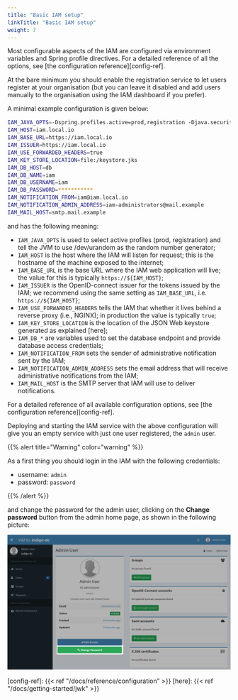 ```yaml
---
title: "Basic IAM setup"
linkTitle: "Basic IAM setup"
weight: 7
---
```


Most configurable aspects of the IAM are configured via environment variables
and Spring profile directives. For a detailed reference of all the options, see 
[the configuration reference][config-ref].

At the bare minimum you should enable the registration service to let users
register at your organisation (but you can leave it disabled and add users
manually to the organisation using the IAM dashboard if you prefer).

A minimal example configuration is given below: 

```bash
IAM_JAVA_OPTS=-Dspring.profiles.active=prod,registration -Djava.security.egd=file:/dev/./urandom
IAM_HOST=iam.local.io
IAM_BASE_URL=https://iam.local.io
IAM_ISSUER=https://iam.local.io
IAM_USE_FORWARDED_HEADERS=true
IAM_KEY_STORE_LOCATION=file:/keystore.jks
IAM_DB_HOST=db
IAM_DB_NAME=iam
IAM_DB_USERNAME=iam
IAM_DB_PASSWORD=***********
IAM_NOTIFICATION_FROM=iam@iam.local.io 
IAM_NOTIFICATION_ADMIN_ADDRESS=iam-administrators@mail.example
IAM_MAIL_HOST=smtp.mail.example
```

and has the following meaning:

- `IAM_JAVA_OPTS` is used to select active profiles (prod, registration) and
  tell the JVM to use /dev/urandom as the random number generator;
- `IAM_HOST` is the host where the IAM will listen for request; this is the
  hostname of the machine exposed to the internet;
- `IAM_BASE_URL` is the base URL where the IAM web application will live; the
  value for this is typically `https://${IAM_HOST}`;
- `IAM_ISSUER` is the OpenID-connect issuer for the tokens issued by the IAM;
  we recommend using the same setting as `IAM_BASE_URL`, i.e.
  `https://${IAM_HOST}`;
- `IAM_USE_FORWARDED_HEADERS` tells the IAM that whether it lives behind a reverse
  proxy (i.e., NGINX); in production the value is typically `true`;
- `IAM_KEY_STORE_LOCATION` is the location of the JSON Web keystore generated
  as explained [here];
- `IAM_DB_*` are variables used to set the database endpoint and provide
  database access credentials;
- `IAM_NOTIFICATION_FROM` sets the sender of administrative notification sent
  by the IAM;
- `IAM_NOTIFICATION_ADMIN_ADDRESS` sets the email address that will receive
  administrative notifications from the IAM;
- `IAM_MAIL_HOST` is the SMTP server that IAM will use to deliver
  notifications.

For a detailed reference of all available configuration options, see [the
configuration reference][config-ref].
 
Deploying and starting the IAM service with the above configuration will give
you an empty service with just one user registered, the `admin` user.

{{% alert title="Warning" color="warning" %}}

As a first thing you should login in the IAM with the following credentials:

- username: `admin`
- password: `password`

{{% /alert %}}

and change the password for the admin user, clicking on the __Change password__
button from the admin home page, as shown in the following picture:

![Admin change password](../images/admin-change-password.png)


[config-ref]: {{< ref "/docs/reference/configuration" >}}
[here]: {{< ref "/docs/getting-started/jwk" >}}
